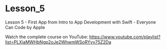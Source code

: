 # Lesson_5
Lesson 5 - First App from Intro to App Development with Swift - Everyone Can Code by Apple

Watch the complete course on YouTube: https://www.youtube.com/playlist?list=PLXiaMWHbNgp2oJe2WhwmWSoRYvy75Z2Da 
